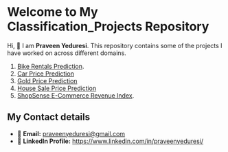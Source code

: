 # Welcome to My Classification_Projects Repository

Hi, 👋 I am **Praveen Yeduresi**. This repository contains some of the projects I have worked on across different domains.

1. [Bike Rentals Prediction](./Bike%20Rentals%20Prediction).
2. [Car Price Prediction](/Car%20price%20prediction)
3. [Gold Price Prediction](/Gold%20Price%20Prediction)
4. [House Sale Price Prediction](./House_sale_Price_Prediction)
5. [ShopSense E-Commerce Revenue Index](./ShopSense%20E-Commerce%20Revenue%20Index).
   

## My Contact details
- 📧 **Email:** praveenyeduresi@gmail.com
- 💼 **LinkedIn Profile:** https://www.linkedin.com/in/praveenyeduresi/
